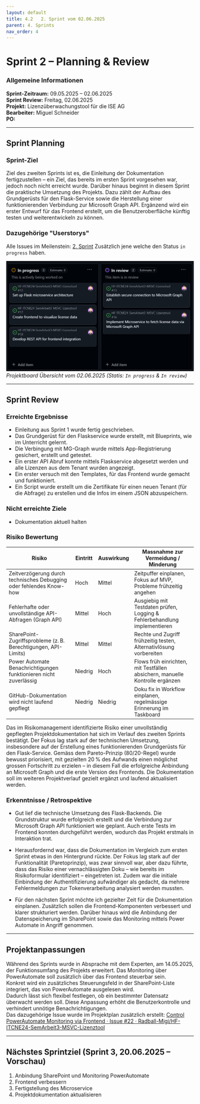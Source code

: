 ```yaml
---
layout: default
title: 4.2   2. Sprint vom 02.06.2025
parent: 4. Sprints
nav_order: 4
---
```

# Sprint 2 – Planning & Review

### Allgemeine Informationen

**Sprint-Zeitraum:** 09.05.2025 – 02.06.2025  
**Sprint Review:** Freitag, 02.06.2025  
**Projekt:** Lizenzüberwachungstool für die ISE AG <br>
**Bearbeiter:** Miguel Schneider <br>
**PO:** 

---
## Sprint Planning

### Sprint-Ziel
Ziel des zweiten Sprints ist es, die Einleitung der Dokumentation fertigzustellen – ein Ziel, das bereits im ersten Sprint vorgesehen war, jedoch noch nicht erreicht wurde. Darüber hinaus beginnt in diesem Sprint die praktische Umsetzung des Projekts. Dazu zählt der Aufbau des Grundgerüsts für den Flask-Service sowie die Herstellung einer funktionierenden Verbindung zur Microsoft Graph API. Ergänzend wird ein erster Entwurf für das Frontend erstellt, um die Benutzeroberfläche künftig testen und weiterentwickeln zu können.

### Dazugehörige "Userstorys"

Alle Issues im Meilenstein: [2. Sprint](https://github.com/Radball-Migi/HF-ITCNE24-SemArbeit3-MSVC-Lizenztool/milestone/2)
Zusätzlich jene welche den Status `in progress` haben. 

![Projektboard Übersicht vom 02.06.2025](../../ressources/images/projectboard_sprint2.png)
*Projektboard Übersicht vom 02.06.2025 (Statis: `In progress` & `In review`)* 

---
## Sprint Review 

### Erreichte Ergebnisse

- Einleitung aus Sprint 1 wurde fertig geschrieben. 
- Das Grundgerüst für den Flaskservice wurde erstellt, mit Blueprints, wie im Unterricht gelernt. 
- Die Verbingung mit MG-Graph wurde mittels App-Registrierung gesichert, erstellt und getestet. 
- Ein erster API Abruf konnte mittels Flaskservice abgesetzt werden und alle Lizenzen aus dem Tenant wurden angezeigt. 
- Ein erster versuch mit den Templates, für das Frontend wurde gemacht und funktioniert. 
- Ein Script wurde erstellt um die Zertifikate für einen neuen Tenant (für die Abfrage) zu erstellen und die Infos im einem JSON abzuspeichern. 

### Nicht erreichte Ziele

- Dokumentation aktuell halten

### Risiko Bewertung

| Risiko                                                                 | Eintritt | Auswirkung | Massnahme zur Vermeidung / Minderung                                                   |
|------------------------------------------------------------------------|----------|------------|----------------------------------------------------------------------------------------|
| Zeitverzögerung durch technisches Debugging oder fehlendes Know-how   | Hoch     | Mittel     | Zeitpuffer einplanen, Fokus auf MVP, Probleme frühzeitig angehen                     |
| Fehlerhafte oder unvollständige API-Abfragen (Graph API)              | Mittel   | Hoch       | Ausgiebig mit Testdaten prüfen, Logging & Fehlerbehandlung implementieren            |
| SharePoint-Zugriffsprobleme (z. B. Berechtigungen, API-Limits)        | Mittel   | Mittel     | Rechte und Zugriff frühzeitig testen, Alternativlösung vorbereiten                   |
| Power Automate Benachrichtigungen funktionieren nicht zuverlässig     | Niedrig  | Hoch       | Flows früh einrichten, mit Testfällen absichern, manuelle Kontrolle ergänzen         |
| GitHub-Dokumentation wird nicht laufend gepflegt                      | Niedrig  | Niedrig    | Doku fix in Workflow einplanen, regelmässige Erinnerung im Taskboard                 |

Das im Risikomanagement identifizierte Risiko einer unvollständig gepflegten Projektdokumentation hat sich im Verlauf des zweiten Sprints bestätigt. Der Fokus lag stark auf der technischen Umsetzung, insbesondere auf der Erstellung eines funktionierenden Grundgerüsts für den Flask-Service. Gemäss dem Pareto-Prinzip (80/20-Regel) wurde bewusst priorisiert, mit gezielten 20 % des Aufwands einen möglichst grossen Fortschritt zu erzielen – in diesem Fall die erfolgreiche Anbindung an Microsoft Graph und die erste Version des Frontends. Die Dokumentation soll im weiteren Projektverlauf gezielt ergänzt und laufend aktualisiert werden.
### Erkenntnisse / Retrospektive

- Gut lief die technische Umsetzung des Flask-Backends. Die Grundstruktur wurde erfolgreich erstellt und die Verbindung zur Microsoft Graph API funktioniert wie geplant. Auch erste Tests im Frontend konnten durchgeführt werden, wodurch das Projekt erstmals in Interaktion trat.

- Herausfordernd war, dass die Dokumentation im Vergleich zum ersten Sprint etwas in den Hintergrund rückte. Der Fokus lag stark auf der Funktionalität (Paretoprinzip), was zwar sinnvoll war, aber dazu führte, dass das Risiko einer vernachlässigten Doku – wie bereits im Risikoformular identifiziert – eingetreten ist. Zudem war die initiale Einbindung der Authentifizierung aufwändiger als gedacht, da mehrere Fehlermeldungen zur Tokenverarbeitung analysiert werden mussten.

- Für den nächsten Sprint möchte ich gezielter Zeit für die Dokumentation einplanen. Zusätzlich sollen die Frontend-Komponenten verbessert und klarer strukturiert werden. Darüber hinaus wird die Anbindung der Datenspeicherung im SharePoint sowie das Monitoring mittels Power Automate in Angriff genommen.

---
## Projektanpassungen
Während des Sprints wurde in Absprache mit dem Experten, am 14.05.2025, der Funktionsumfang des Projekts erweitert. Das Monitoring über PowerAutomate soll zusätzlich über das Frontend steuerbar sein.  
Konkret wird ein zusätzliches Steuerungsfeld in der SharePoint-Liste integriert, das von PowerAutomate ausgelesen wird.  
Dadurch lässt sich flexibel festlegen, ob ein bestimmter Datensatz überwacht werden soll. Diese Anpassung erhöht die Benutzerkontrolle und verhindert unnötige Benachrichtigungen.  
Das dazugehörige Issue wurde im Projektplan zusätzlich erstellt: [Control PowerAutomate Monitoring via Frontend · Issue #22 · Radball-Migi/HF-ITCNE24-SemArbeit3-MSVC-Lizenztool](https://github.com/Radball-Migi/HF-ITCNE24-SemArbeit3-MSVC-Lizenztool/issues/22) 

---

## Nächstes Sprintziel (Sprint 3, 20.06.2025 – Vorschau)

1. Anbindung SharePoint und Monitoring PowerAutomate
2. Frontend verbessern
3. Fertigstellung des Microservice
4. Projektdokumentation aktualisieren